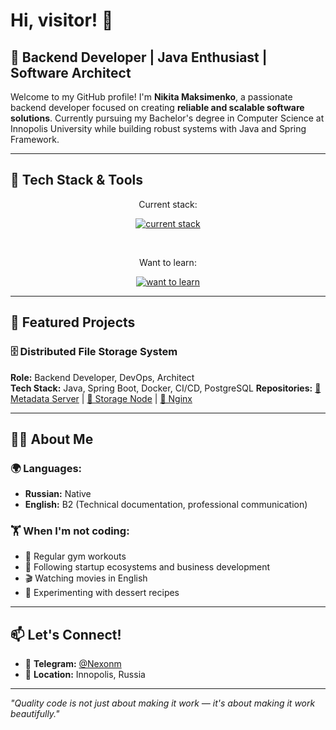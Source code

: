 # Hi, visitor! 👋

## 🚀 Backend Developer | Java Enthusiast | Software Architect

Welcome to my GitHub profile! I'm **Nikita Maksimenko**, a passionate backend developer focused on creating **reliable and scalable software solutions**. Currently pursuing my Bachelor's degree in Computer Science at Innopolis University while building robust systems with Java and Spring Framework.

---

## 🔧 Tech Stack & Tools

<p align="center">
Current stack:
</p>
<p align="center">
    <a href="#"><img src="https://skillicons.dev/icons?i=java,spring,postgres,mongodb,git,github,md,docker&perline=8&theme=light" alt="current stack"></a>
</p>

<br>
<p align="center">
Want to learn:
</p>
<p align="center">
    <a href="#"><img src="https://skillicons.dev/icons?i=redis,kafka,rabbitmq,kubernetes&perline=4&theme=light" alt="want to learn"></a>
</p>

---

## 💼 Featured Projects

### 🗄️ Distributed File Storage System
**Role:** Backend Developer, DevOps, Architect  
**Tech Stack:** Java, Spring Boot, Docker, CI/CD, PostgreSQL
**Repositories:** [📁 Metadata Server](https://github.com/yourusername/metadata-server) | [📁 Storage Node](https://github.com/yourusername/storage-node) | [📁 Nginx](https://github.com/Nexonm/dfs-nginx)

---

## 👨‍💻 About Me

### 🌍 Languages:
- **Russian:** Native
- **English:** B2 (Technical documentation, professional communication)

### 🏋️ When I'm not coding:
- 💪 Regular gym workouts
- 🚀 Following startup ecosystems and business development
- 🎬 Watching movies in English
- 🍰 Experimenting with dessert recipes

---

## 📫 Let's Connect!
- 💬 **Telegram:** [@Nexonm](https://t.me/Nexonm)
- 📍 **Location:** Innopolis, Russia

---

*"Quality code is not just about making it work — it's about making it work beautifully."*
